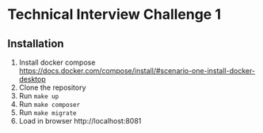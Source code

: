 # Technical Interview Challenge 1

## Installation

1. Install docker compose https://docs.docker.com/compose/install/#scenario-one-install-docker-desktop
2. Clone the repository
2. Run `make up`
4. Run `make composer`
3. Run `make migrate`
4. Load in browser http://localhost:8081
